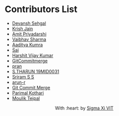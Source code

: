 # Contributors List
* [Devansh Sehgal](https://github.com/Devansh-ops/)
* [Krish Jain](https://github.com/kri5h92/)
* [Amit Priyadarshi](https://github.com/Priyadarshi-Amit)
* [Vaibhav Sharma](https://github.com/GhostVaibhav)
* [Aaditya Kumra](https://github.com/AadityaKumra)
* [Sai](https://github.com/sai-subramanian)
* [Harshit Vijay Kumar](https://github.com/HarshitVijayKumar)
* [GitCommitmerge](https://github.com/GitCommitMerge)  
* [pran](https://github.com/pranaysinghvi2003)
* [S.THARUN 19MID0031](https://github.com/Tharun-PS)
* [Sriram S S ](https://github.com/Sri0035)
* [arun-r](https://github.com/arun-r)
* [Git Commit Merge](https://github.com/GitCommitMerge)
* [Parimal Kothari](https://github.com/parimalkothari)
* [Moulik Tejpal](https://github.com/MoulikTejpal)


<p align="center">
	With :heart: by <a href="https://github.com/SIGMA-XI-VIT" target="_blank">Sigma Xi VIT</a>
</p>
